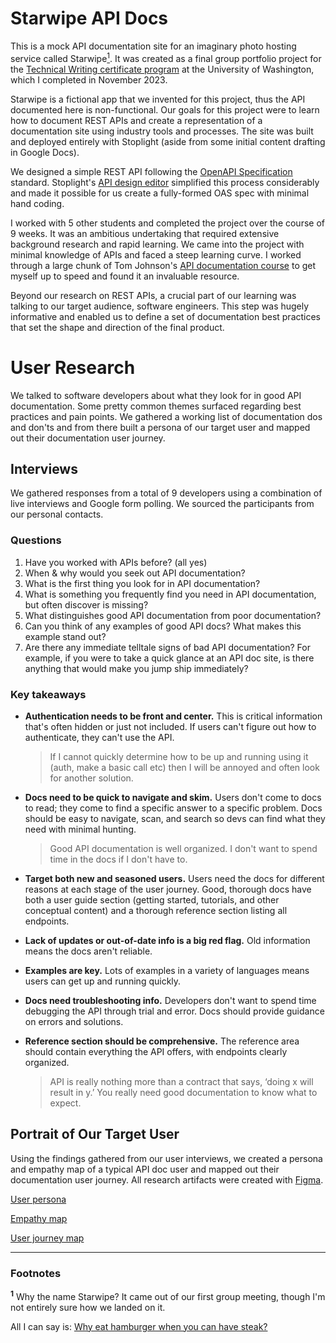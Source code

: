 # Starwipe API Docs
This is a mock API documentation site for an imaginary photo hosting service called Starwipe[<sup>1</sup>](#footnotes). It was created as a final group portfolio project for the [Technical Writing certificate program](https://www.pce.uw.edu/certificates/professional-technical-writing) at the University of Washington, which I completed in November 2023.

Starwipe is a fictional app that we invented for this project, thus the API documented here is non-functional. Our goals for this project were to learn how to document REST APIs and create a representation of a documentation site using industry tools and processes. The site was built and deployed entirely with Stoplight (aside from some initial content drafting in Google Docs).

We designed a simple REST API following the [OpenAPI Specification](https://www.openapis.org/) standard. Stoplight's [API design editor](https://meta.stoplight.io/docs/platform/48mdongfx9bug-open-api-design-elements) simplified this process considerably and made it possible for us create a fully-formed OAS spec with minimal hand coding.

I worked with 5 other students and completed the project over the course of 9 weeks. It was an ambitious undertaking that required extensive background research and rapid learning. We came into the project with minimal knowledge of APIs and faced a steep learning curve. I worked through a large chunk of Tom Johnson's [API documentation course](https://idratherbewriting.com/learnapidoc/) to get myself up to speed and found it an invaluable resource.

Beyond our research on REST APIs, a crucial part of our learning was talking to our target audience, software engineers. This step was hugely informative and enabled us to define a set of documentation best practices that set the shape and direction of the final product.

# User Research
We talked to software developers about what they look for in good API documentation. Some pretty common themes surfaced regarding best practices and pain points. We gathered a working list of documentation dos and don'ts and from there built a persona of our target user and mapped out their documentation user journey.

## Interviews
We gathered responses from a total of 9 developers using a combination of live interviews and Google form polling. We sourced the participants from our personal contacts.

### Questions
1. Have you worked with APIs before? (all yes)
2. When & why would you seek out API documentation?
3. What is the first thing you look for in API documentation?
4. What is something you frequently find you need in API documentation, but often discover is missing?
5. What distinguishes good API documentation from poor documentation?
6. Can you think of any examples of good API docs? What makes this example stand out?
7. Are there any immediate telltale signs of bad API documentation? For example, if you were to take a quick glance at an API doc site, is there anything that would make you jump ship immediately?

### Key takeaways
- **Authentication needs to be front and center.** This is critical information that's often hidden or just not included. If users can't figure out how to authenticate, they can't use the API.

   > If I cannot quickly determine how to be up and running using it (auth, make a basic call etc) then I will be annoyed and often look for another solution.

- **Docs need to be quick to navigate and skim.** Users don't come to docs to read; they come to find a specific answer to a specific problem. Docs should be easy to navigate, scan, and search so devs can find what they need with minimal hunting.

   > Good API documentation is well organized. I don't want to spend time in the docs if I don't have to.

- **Target both new and seasoned users.** Users need the docs for different reasons at each stage of the user journey. Good, thorough docs have both a user guide section (getting started, tutorials, and other conceptual content) and a thorough reference section listing all endpoints.

- **Lack of updates or out-of-date info is a big red flag.** Old information means the docs aren't reliable.

- **Examples are key.** Lots of examples in a variety of languages means users can get up and running quickly.

- **Docs need troubleshooting info.** Developers don't want to spend time debugging the API through trial and error. Docs should provide guidance on errors and solutions.

- **Reference section should be comprehensive.** The reference area should contain everything the API offers, with endpoints clearly organized.

   > API is really nothing more than a contract that says, ‘doing x will result in y.’ You really need good documentation to know what to expect.

## Portrait of Our Target User
Using the findings gathered from our user interviews, we created a persona and empathy map of a typical API doc user and mapped out their documentation user journey. All research artifacts were created with [Figma](https://www.figma.com/).

[User persona](https://drive.google.com/file/d/1oLb-2fA2OoBLduLjSTnktbi3vS9e8E9X/view?usp=sharing)

[Empathy map](https://drive.google.com/file/d/159YeafhlNpNJ2OldpS8slnjbvP8vetqu/view?usp=sharing)

[User journey map](https://drive.google.com/file/d/1HWV5-8wq3217up--KO-8V0O_rHLg1Ec0/view?usp=sharing)

---
### Footnotes
<sup>**1**</sup> Why the name Starwipe? It came out of our first group meeting, though I'm not entirely sure how we landed on it. 

All I can say is: [Why eat hamburger when you can have steak?](https://www.youtube.com/watch?v=72bUheqRE5o)
